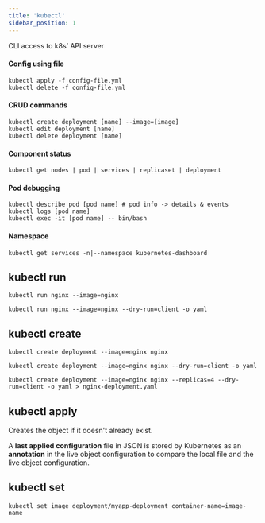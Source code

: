```yaml
---
title: 'kubectl'
sidebar_position: 1
---
```


CLI access to k8s’ API server

#### Config using file
```
kubectl apply -f config-file.yml
kubectl delete -f config-file.yml
```

#### CRUD commands

```
kubectl create deployment [name] --image=[image]
kubectl edit deployment [name]
kubectl delete deployment [name]
```

#### Component status

```
kubectl get nodes | pod | services | replicaset | deployment
```

#### Pod debugging

```
kubectl describe pod [pod name] # pod info -> details & events
kubectl logs [pod name]
kubectl exec -it [pod name] -- bin/bash
```

#### Namespace

```
kubectl get services -n|--namespace kubernetes-dashboard
```

## kubectl run

```shell title="Create an NGINX Pod"
kubectl run nginx --image=nginx
```

```shell title="Generate a pod manifest YAML file"
kubectl run nginx --image=nginx --dry-run=client -o yaml
```

## kubectl create

```shell title="Create a deployment"
kubectl create deployment --image=nginx nginx
```

```shell title="Generate a deployment manifest YAML file"
kubectl create deployment --image=nginx nginx --dry-run=client -o yaml
```

```shell title="Generate a deployment manifest YAML file with 4 replicas"
kubectl create deployment --image=nginx nginx --replicas=4 --dry-run=client -o yaml > nginx-deployment.yaml
```

## kubectl apply

Creates the object if it doesn't already exist.

A **last applied configuration** file in JSON is stored by Kubernetes as an **annotation** in the live object configuration to compare the local file and the live object configuration.

## kubectl set

```shell
kubectl set image deployment/myapp-deployment container-name=image-name
```
